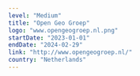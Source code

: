 ```yaml
---
level: "Medium"
title: "Open Geo Groep"
logo: "www.opengeogroep.nl.png"
startDate: "2023-01-01"
endDate: "2024-02-29"
link: "http://www.opengeogroep.nl/"
country: "Netherlands"
---
```

